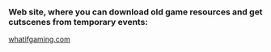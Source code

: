 ### Web site, where you can download old game resources and get cutscenes from temporary events:
[whatifgaming.com](https://whatifgaming.com/?s=How+to+manually+update+to+Genshin+Impact+)
